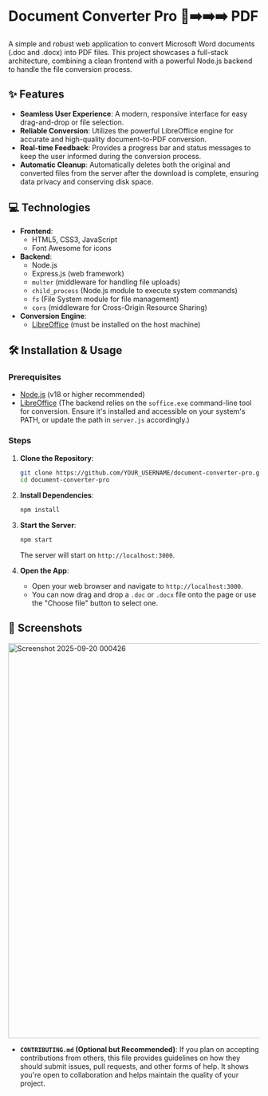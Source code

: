 # Document Converter Pro 📄➡️➡️➡️ PDF

A simple and robust web application to convert Microsoft Word documents (.doc and .docx) into PDF files. This project showcases a full-stack architecture, combining a clean frontend with a powerful Node.js backend to handle the file conversion process.

## ✨ Features

  - **Seamless User Experience**: A modern, responsive interface for easy drag-and-drop or file selection.
  - **Reliable Conversion**: Utilizes the powerful LibreOffice engine for accurate and high-quality document-to-PDF conversion.
  - **Real-time Feedback**: Provides a progress bar and status messages to keep the user informed during the conversion process.
  - **Automatic Cleanup**: Automatically deletes both the original and converted files from the server after the download is complete, ensuring data privacy and conserving disk space.

## 💻 Technologies

  - **Frontend**:
      - HTML5, CSS3, JavaScript
      - Font Awesome for icons
  - **Backend**:
      - Node.js
      - Express.js (web framework)
      - `multer` (middleware for handling file uploads)
      - `child_process` (Node.js module to execute system commands)
      - `fs` (File System module for file management)
      - `cors` (middleware for Cross-Origin Resource Sharing)
  - **Conversion Engine**:
      - [LibreOffice](https://www.libreoffice.org/) (must be installed on the host machine)

## 🛠️ Installation & Usage

### Prerequisites

  - [Node.js](https://nodejs.org/) (v18 or higher recommended)
  - [LibreOffice](https://www.google.com/search?q=https://www.libreoffice.org/download/download/) (The backend relies on the `soffice.exe` command-line tool for conversion. Ensure it's installed and accessible on your system's PATH, or update the path in `server.js` accordingly.)

### Steps

1.  **Clone the Repository**:

    ```bash
    git clone https://github.com/YOUR_USERNAME/document-converter-pro.git
    cd document-converter-pro
    ```

2.  **Install Dependencies**:

    ```bash
    npm install
    ```

3.  **Start the Server**:

    ```bash
    npm start
    ```

    The server will start on `http://localhost:3000`.

4.  **Open the App**:

      * Open your web browser and navigate to `http://localhost:3000`.
      * You can now drag and drop a `.doc` or `.docx` file onto the page or use the "Choose file" button to select one.

## 📸 Screenshots

<img width="683" height="791" alt="Screenshot 2025-09-20 000426" src="https://github.com/user-attachments/assets/4634dfe2-2f06-4482-99e8-9fab9edd2a42" />



  * **`CONTRIBUTING.md` (Optional but Recommended)**: If you plan on accepting contributions from others, this file provides guidelines on how they should submit issues, pull requests, and other forms of help. It shows you're open to collaboration and helps maintain the quality of your project.
